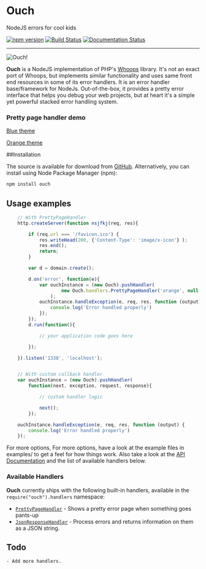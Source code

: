 Ouch
====

NodeJS errors for cool kids

[![npm version](https://badge.fury.io/js/ouch.svg)](http://badge.fury.io/js/ouch)
[![Build Status](https://travis-ci.org/quorrajs/Ouch.svg?branch=master)](https://travis-ci.org/quorrajs/Ouch)
[![Documentation Status](https://readthedocs.org/projects/ouch/badge/?version=latest)](https://readthedocs.org/projects/ouch/?badge=latest)

-----

![Ouch!](http://i.imgur.com/EPXL1Zq.png)

**Ouch** is a NodeJS implementation of PHP's [Whoops](https://github.com/filp/whoops) library. It's not an exact port of
Whoops, but implements similar functionality and uses same front end resources in some of its error handlers. It is an
error handler base/framework for NodeJs. Out-of-the-box, it provides a pretty error interface that helps you debug your
web projects, but at heart it's a simple yet powerful stacked error handling system.

### Pretty page handler demo

[Blue theme](https://quorrajs.github.io/Ouch/demo/)

[Orange theme](https://quorrajs.github.io/Ouch/demo/orange.html)

##Installation

The source is available for download from [GitHub](https://github.com/quorrajs/Ouch). Alternatively, you
can install using Node Package Manager (npm):

```javascript
npm install ouch
```

## Usage examples

``` javascript
    // With PrettyPageHandler
    http.createServer(function nsjfkj(req, res){

        if (req.url === '/favicon.ico') {
            res.writeHead(200, {'Content-Type': 'image/x-icon'} );
            res.end();
            return;
        }

        var d = domain.create();

        d.on('error', function(e){
            var ouchInstance = (new Ouch).pushHandler(
                    new Ouch.handlers.PrettyPageHandler('orange', null, 'sublime')
                );
            ouchInstance.handleException(e, req, res, function (output) {
                console.log('Error handled properly')
            });
        });
        d.run(function(){

            // your application code goes here

        });

    }).listen('1338', 'localhost');


    // With custom callback handler
    var ouchInstance = (new Ouch).pushHandler(
        function(next, exception, request, response){

            // custom handler logic

            next();
        });

    ouchInstance.handleException(e, req, res, function (output) {
        console.log('Error handled properly')
    });
```

For more options, For more options, have a look at the example files in examples/ to get a feel for how things work. Also take a look at the [API Documentation](http://ouch.readthedocs.org/en/latest/api-docs/) and the list of available handlers below.

### Available Handlers

**Ouch** currently ships with the following built-in handlers, available in the `require("ouch").handlers` namespace:

- [`PrettyPageHandler`](https://github.com/quorrajs/Ouch/blob/master/handler/PrettyPageHandler.js) - Shows a pretty error page when something goes pants-up
- [`JsonResponseHandler`](https://github.com/quorrajs/Ouch/blob/master/handler/JsonResponseHandler.js) - Process errors and returns information on them as a JSON string.

## Todo

    - Add more handlers.